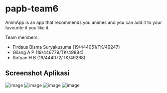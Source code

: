 # papb-team6
AnimApp is an app that recommends you animes and you can add it to your favourite if you like it.

Team members:
* Firdaus Bisma Suryakusuma (19/444051/TK/49247)
* Gilang A P (19/446779/TK/49884)
* Sofyan H B (19/444072/TK/49268)

## Screenshot Aplikasi
![image](https://user-images.githubusercontent.com/55144706/136949460-1d133a97-df2c-48f2-bebd-58b0c2c6a1ac.png)
![image](https://user-images.githubusercontent.com/55144706/136949546-b8c83ee7-29b6-4a04-9697-5c49d38f5484.png)
![image](https://user-images.githubusercontent.com/55144706/136949596-40f42eb5-d470-4f48-b4a2-90297de30553.png)
![image](https://user-images.githubusercontent.com/55144706/136949652-e0f47737-e6c4-4f17-8b54-0ca83d6d4862.png)

